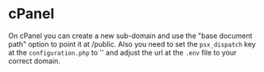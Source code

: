 
# cPanel

On cPanel you can create a new sub-domain and use the "base document path" option to point it at /public. Also you need
to set the `psx_dispatch` key at the `configuration.php` to '' and adjust the url at the `.env` file to your correct
domain.

